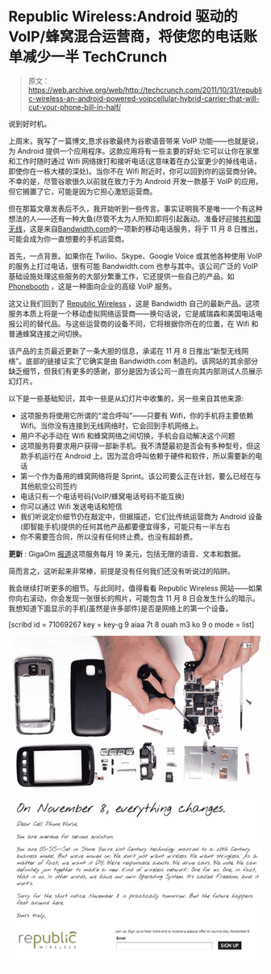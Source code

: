 # Republic Wireless:Android 驱动的 VoIP/蜂窝混合运营商，将使您的电话账单减少一半 TechCrunch

> 原文：<https://web.archive.org/web/http://techcrunch.com/2011/10/31/republic-wireless-an-android-powered-voipcellular-hybrid-carrier-that-will-cut-your-phone-bill-in-half/>

说到好时机。

上周末，我写了一篇博文,恳求谷歌最终为谷歌语音带来 VoIP 功能——也就是说，为 Android 提供一个应用程序。这款应用将有一些主要的好处:它可以让你在家里和工作时随时通过 Wifi 网络拨打和接听电话(这意味着在办公室更少的掉线电话，即使你在一栋大楼的深处)。当你不在 Wifi 附近时，你可以回到你的运营商分钟。不幸的是，尽管谷歌很久以前就在致力于为 Android 开发一款基于 VoIP 的应用，但它搁置了它，可能是因为它担心激怒运营商。

但在那篇文章发表后不久，我开始听到一些传言。事实证明我不是唯一一个有这种想法的人——还有一种大鱼(尽管不太为人所知)即将引起轰动。准备好迎接[共和国无线](https://web.archive.org/web/20230203154442/http://republicwireless.com/preview/)，这是来自[Bandwidth.com](https://web.archive.org/web/20230203154442/http://www.bandwidth.com/)的一项新的移动电话服务，将于 11 月 8 日推出，可能会成为你一直想要的手机运营商。

首先，一点背景。如果你在 Twilio、Skype、Google Voice 或其他各种使用 VoIP 的服务上打过电话，很有可能 Bandwidth.com 也参与其中。该公司广泛的 VoIP 基础设施处理这些服务的大部分繁重工作，它还提供一些自己的产品，如 [Phonebooth](https://web.archive.org/web/20230203154442/http://www.phonebooth.com/#_) ，这是一种面向企业的高级 VoIP 服务。

这又让我们回到了 [Republic Wireless](https://web.archive.org/web/20230203154442/http://republicwireless.com/preview/) ，这是 Bandwidth 自己的最新产品。这项服务本质上将是一个移动虚拟网络运营商——换句话说，它是威瑞森和美国电话电报公司的替代品。与这些运营商的设备不同，它将根据你所在的位置，在 Wifi 和普通蜂窝连接之间切换。

该产品的主页最近更新了一条大胆的信息，承诺在 11 月 8 日推出“新型无线网络”。底部的链接证实了它确实是由 Bandwidth.com 制造的。该网站的其余部分缺乏细节，但我们有更多的感谢，部分是因为该公司一直在向其内部测试人员展示幻灯片。

以下是一些基础知识，其中一些是从幻灯片中收集的，另一些来自其他来源:

*   这项服务将使用它所谓的“混合呼叫”——只要有 Wifi，你的手机将主要依赖 Wifi。当你没有连接到无线网络时，它会回到手机网络上。
*   用户不必手动在 Wifi 和蜂窝网络之间切换，手机会自动解决这个问题
*   这项服务将要求用户获得一部新手机。我不清楚最初是否会有多种型号，但这款手机运行在 Android 上。因为混合呼叫依赖于硬件和软件，所以需要新的电话
*   第一个作为备用的蜂窝网络将是 Sprint。该公司要么正在计划，要么已经在与其他航空公司签约
*   电话只有一个电话号码(VoIP/蜂窝电话号码不能互换)
*   你可以通过 Wifi 发送电话和短信
*   我们听说定价细节仍在敲定中，但据描述，它们比传统运营商为 Android 设备(即智能手机)提供的任何其他产品都要便宜得多，可能只有一半左右
*   你不需要签合同，所以没有任何终止费。也没有超龄费。

**更新** : GigaOm [报道](https://web.archive.org/web/20230203154442/http://gigaom.com/2011/10/31/republic-wireless-to-launch-19-voice-sms-service/)这项服务每月 19 美元，包括无限的语音、文本和数据。

简而言之，这听起来非常棒，前提是没有任何我们还没有听说过的陷阱。

我会继续打听更多的细节。与此同时，值得看看 Republic Wireless 网站——如果你向右滚动，你会发现一张很长的照片，可能包含 11 月 8 日会发生什么的暗示。我想知道下面显示的手机(虽然是许多部件)是否是网络上的第一个设备。

[scribd id = 71069267 key = key-g 9 aiaa 7t 8 ouah m3 ko 9 o mode = list]

![](img/b423398fb474d761ab0d03c8095cea7c.png)
![](img/f09fb84f61a14e83f1b578b7f02af5d1.png)